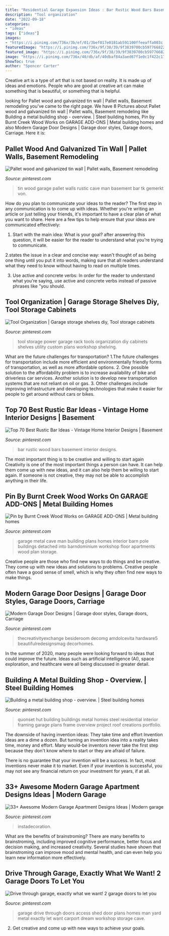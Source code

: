 ```yaml
---
title: "Residential Garage Expansion Ideas : Bar Rustic Wood Bars Basement Interior Designs"
description: "Tool organization"
date: "2022-09-18"
categories:
- "ideas"
tags: ["ideas"]
images:
- "https://i.pinimg.com/736x/3b/ef/01/3bef017e0181ab591100ffeeaffa003c.jpg"
featuredImage: "https://i.pinimg.com/736x/9f/38/39/9f3839700cb5977668228ee883f24d97.jpg"
featured_image: "https://i.pinimg.com/736x/9f/38/39/9f3839700cb5977668228ee883f24d97.jpg"
image: "https://i.pinimg.com/736x/40/db/af/40dbaf84a3aed67f1e0c1f422c1751a9.jpg"
ShowToc: true
author: "Spencer Carter"
---
```



Creative art is a type of art that is not based on reality. It is made up of ideas and emotions. People who are good at creative art can make something that is beautiful, or something that is helpful.

	

		
looking for Pallet wood and galvanized tin wall | Pallet walls, Basement remodeling you've came to the right page. We have 8 Pictures about Pallet wood and galvanized tin wall | Pallet walls, Basement remodeling like Building a metal building shop - overview. | Steel building homes, Pin by Burnt Creek Wood Works on GARAGE ADD-ONS | Metal building homes and also Modern Garage Door Designs | Garage door styles, Garage doors, Carriage. Here it is:
		
    
## Pallet Wood And Galvanized Tin Wall | Pallet Walls, Basement Remodeling

<img loading=lazy src="https://i.pinimg.com/736x/40/db/af/40dbaf84a3aed67f1e0c1f422c1751a9.jpg" onerror="this.onerror=null;this.src='https://tse2.mm.bing.net/th?id=OIP.mwkDALaXkhL2JhpXbtZISwHaJ3&amp;pid=15.1';" alt="Pallet wood and galvanized tin wall | Pallet walls, Basement remodeling">

_Source: pinterest.com_

>tin wood garage pallet walls rustic cave man basement bar tk gemerkt von. 

	

How do you plan to communicate your ideas to the reader?
The first step in any communication is to come up with ideas. Whether you're writing an article or just telling your friends, it's important to have a clear plan of what you want to share. Here are a few tips to help ensure that your ideas are communicated effectively:
1. Start with the main idea: What is your goal? after answering this question, it will be easier for the reader to understand what you're trying to communicate.

2.states the issue in a clear and concise way: wasn't thought of as being one thing until you put it into words, making sure that all readers understand what they need to know without having to read on multiple times.

3. Use active and concrete verbs: In order for the reader to understand what you're saying, use active and concrete verbs instead of passive phrases like "you should.

    
## Tool Organization | Garage Storage Shelves Diy, Tool Storage Cabinets

<img loading=lazy src="https://i.pinimg.com/736x/3b/ef/01/3bef017e0181ab591100ffeeaffa003c.jpg" onerror="this.onerror=null;this.src='https://tse2.mm.bing.net/th?id=OIP.H90h9UbsnaAYmlycoIehNwHaJS&amp;pid=15.1';" alt="Tool Organization | Garage storage shelves diy, Tool storage cabinets">

_Source: pinterest.com_

>tool storage power garage rack tools organization diy cabinets shelves utility custom plans workshop shelving. 

	

What are the future challenges for transportation?
1.The future challenges for transportation include more efficient and environmentally friendly forms of transportation, as well as more affordable options. 
2. One possible solution to the affordability problem is to increase availability of bike and driverless car services. Another solution is to develop new transportation systems that are not reliant on oil or gas. 
3. Other challenges include improving infrastructure and developing technologies that make it easier for people to get around without cars or bikes.

    
## Top 70 Best Rustic Bar Ideas - Vintage Home Interior Designs | Basement

<img loading=lazy src="https://i.pinimg.com/originals/7e/81/f1/7e81f131e93d882e197ec2a1809e489c.jpg" onerror="this.onerror=null;this.src='https://tse3.mm.bing.net/th?id=OIP.meNBiNpoGz3mLpCFiMsMJAAAAA&amp;pid=15.1';" alt="Top 70 Best Rustic Bar Ideas - Vintage Home Interior Designs | Basement">

_Source: pinterest.com_

>bar rustic wood bars basement interior designs. 

	

The most important thing is to be creative and willing to start again
Creativity is one of the most important things a person can have. It can help them come up with new ideas, and it can also help them be willing to start again. If someone is not creative, they may not be able to accomplish anything in their life.

    
## Pin By Burnt Creek Wood Works On GARAGE ADD-ONS | Metal Building Homes

<img loading=lazy src="https://i.pinimg.com/736x/c6/c7/3e/c6c73ef179a481d8142e9d61a484d413.jpg" onerror="this.onerror=null;this.src='https://tse1.mm.bing.net/th?id=OIP.hQ56TP1Jfx0OMo-h8fJaDQHaFk&amp;pid=15.1';" alt="Pin by Burnt Creek Wood Works on GARAGE ADD-ONS | Metal building homes">

_Source: pinterest.com_

>garage metal cave man building plans homes interior barn pole buildings detached into barndominium workshop floor apartments wood plan storage. 

	

Creative people are those who find new ways to do things and be creative. They come up with new ideas and solutions to problems. Creative people often have a good sense of smell, which is why they often find new ways to make things.

    
## Modern Garage Door Designs | Garage Door Styles, Garage Doors, Carriage

<img loading=lazy src="https://i.pinimg.com/736x/9f/38/39/9f3839700cb5977668228ee883f24d97.jpg" onerror="this.onerror=null;this.src='https://tse4.mm.bing.net/th?id=OIP.Hpchk0APN1iYYDrlbO-c1wHaKY&amp;pid=15.1';" alt="Modern Garage Door Designs | Garage door styles, Garage doors, Carriage">

_Source: pinterest.com_

>thecreativityexchange besideroom decomg amdolcevita hardware5 beautifulredesignsmag decorhomes. 

	

In the summer of 2020, many people were looking forward to ideas that could improve the future. Ideas such as artificial intelligence (AI), space exploration, and healthcare were all being discussed in greater detail. 

    
## Building A Metal Building Shop - Overview. | Steel Building Homes

<img loading=lazy src="https://i.pinimg.com/736x/d6/c3/ba/d6c3ba41d066558fc6947609091efe28.jpg" onerror="this.onerror=null;this.src='https://tse1.mm.bing.net/th?id=OIP.ZXVbfvtPf6DjBjRsENdThgHaNK&amp;pid=15.1';" alt="Building a metal building shop - overview. | Steel building homes">

_Source: pinterest.com_

>quonset hut building buildings metal homes steel residential interior framing garage plans frame overview project roof creations portfolio. 

	

The downside of having invention ideas: They take time and effort
Invention ideas are a dime a dozen. But turning an invention idea into a reality takes time, money and effort.
Many would-be inventors never take the first step because they don't know where to start or they are afraid of failure.

There is no guarantee that your invention will be a success. In fact, most inventions never make it to market. Even if your invention is successful, you may not see any financial return on your investment for years, if at all.

    
## 33+ Awesome Modern Garage Apartment Designs Ideas | Modern Garage

<img loading=lazy src="https://i.pinimg.com/736x/7a/a6/eb/7aa6eb82f54656627a8bfa04410b405e.jpg" onerror="this.onerror=null;this.src='https://tse4.mm.bing.net/th?id=OIP.NK75Zjt5MfouLOO92u1IMwHaLC&amp;pid=15.1';" alt="33+ Awesome Modern Garage Apartment Designs Ideas | Modern garage">

_Source: pinterest.com_

>instadecoration. 

	

What are the benefits of brainstroming?
There are many benefits to brainstroming, including improved cognitive performance, better focus and decision making, and increased creativity. Several studies have shown that brainstroming can improve mood and mental health, and can even help you learn new information more effectively.

    
## Drive Through Garage, Exactly What We Want! 2 Garage Doors To Let You

<img loading=lazy src="https://i.pinimg.com/736x/bc/b7/88/bcb7883d20aaf9bcd4cb033bff04b4f6.jpg" onerror="this.onerror=null;this.src='https://tse4.mm.bing.net/th?id=OIP.Ph76vFDYRPZdnrIt05DriAHaFi&amp;pid=15.1';" alt="Drive through garage, exactly what we want! 2 garage doors to let you">

_Source: pinterest.com_

>garage drive through doors access shed door plans homes man yard metal exactly let want carport dream workshop storage cave. 

	

2. Get creative and come up with new ways to achieve your goals.

